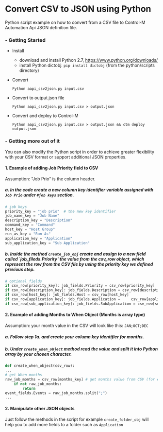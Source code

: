 # Convert CSV to JSON using Python
Python script example on how to convert from a CSV file to Control-M Automation Api JSON definition file.


### - Getting Started
* Install
    - download and install Python 2.7, https://www.python.org/downloads/
    - install Python dictobj: 
        ```pip install dictobj```  (from the python/scripts directory)
        

* Convert
    ```
    Python aapi_csv2json.py input.csv
    ```
* Convert to output.json file
    ```
    Python aapi_csv2json.py input.csv > output.json
    ```

* Convert and deploy to Control-M
    ```
    Python aapi_csv2json.py input.csv > output.json && ctm deploy output.json
    ```

### - Getting more out of it
You can also modify the Python script in order to achieve greater flexibility with your CSV format or support additional JSON properties.
#### 1. Example of adding Job Priority field to CSV
Assumption: "Job Prio" is the column header.

##### a. In the code create a new column key identifier variable assigned with `Job Prio` under `#job keys` section.
```python
# job keys
priority_key = "job prio"  # the new key identifier
job_name_key = "Job Name"
description_key = "Description"
command_key = "Command"
host_key = "Host Group"
run_as_key = "Run As"
application_key = "Application"
sub_application_key = "Sub Application"
```
##### b. Inside the method `create_job_obj` create and assign to a new field called `job_fileds.Priority' the value from the csv_row object, which represent the row from the CSV file by using the priority key we defined previous step.
```python
# optional fields
if csv_row[priority_key]: job_fields.Priority = csv_row[priority_key]  # the new field
if csv_row[description_key]: job_fields.Description = csv_row[description_key]
if csv_row[host_key]: job_fields.Host = csv_row[host_key]
if csv_row[application_key]: job_fields.Application =     csv_row[application_key]
if csv_row[sub_application_key]: job_fields.SubApplication = csv_row[sub_application_key]
```
#### 2. Example of adding Months to When Object (Months is array type)
Assumption: your month value in the CSV will look like this: `JAN;OCT;DEC`

##### a. Follow step 1a. and create your column key identifier for months.

##### b. Under `create_when_object` method read the value and split it into Python array by your chosen character.
```python
def create_when_object(csv_row):
...
# get When months
raw_job_months = csv_row[months_key] # get months value from CSV (for example:JAN;OCT;DEC)
    if not raw_job_months:
        return
event_fields.Events = raw_job_months.split(";")
...
```
#### 2. Manipulate other JSON objects
Just follow the methods in the script for example `create_folder_obj` will help you to add more fields to a folder such as `Application`
